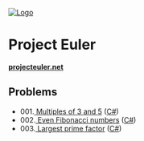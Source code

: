 
[![Logo](https://raw.githubusercontent.com/verloka/Project-Euler/master/march/logo.jpg)](https://github.com/verloka/Project-Euler)

# Project Euler
**[projecteuler.net](https://projecteuler.net/)**

## <a name="top"></a>Problems

 * 001.[ Multiples of 3 and 5](https://github.com/verloka/Project-Euler/tree/master/src/_001) ([C#](https://github.com/verloka/Project-Euler/blob/master/src/_001/Program.cs))
 * 002.[ Even Fibonacci numbers](https://github.com/verloka/Project-Euler/tree/master/src/_002) ([C#](https://github.com/verloka/Project-Euler/blob/master/src/_002/Program.cs))
 * 003.[ Largest prime factor](https://github.com/verloka/Project-Euler/tree/master/src/_003) ([C#](https://github.com/verloka/Project-Euler/blob/master/src/_003/Program.cs))